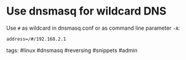# Use dnsmasq for wildcard DNS
Use `#` as wildcard in dnsmasq.conf or as command line parameter `-A`:
```
address=/#/192.168.2.1
```
tags: #linux #dnsmasq #reversing #snippets #admin 
